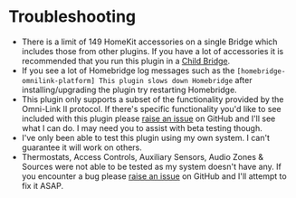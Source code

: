 # Troubleshooting
- There is a limit of 149 HomeKit accessories on a single Bridge which includes those from other plugins. If you have a lot of accessories it is recommended that you run this plugin in a [Child Bridge](https://github.com/homebridge/homebridge/wiki/Child-Bridges).
- If you see a lot of Homebridge log messages such as the `[homebridge-omnilink-platform] This plugin slows down Homebridge` after installing/upgrading the plugin try restarting Homebridge.
- This plugin only supports a subset of the functionality provided by the Omni-Link II protocol. If there's specific functionality you'd like to see included with this plugin please [raise an issue](https://github.com/mantorok1/homebridge-omnilink-platform/issues) on GitHub and I'll see what I can do. I may need you to assist with beta testing though.
- I've only been able to test this plugin using my own system. I can't guarantee it will work on others.
- Thermostats, Access Controls, Auxiliary Sensors, Audio Zones & Sources were not able to be tested as my system doesn't have any. If you encounter a bug please [raise an issue](https://github.com/mantorok1/homebridge-omnilink-platform/issues) on GitHub and I'll attempt to fix it ASAP.
